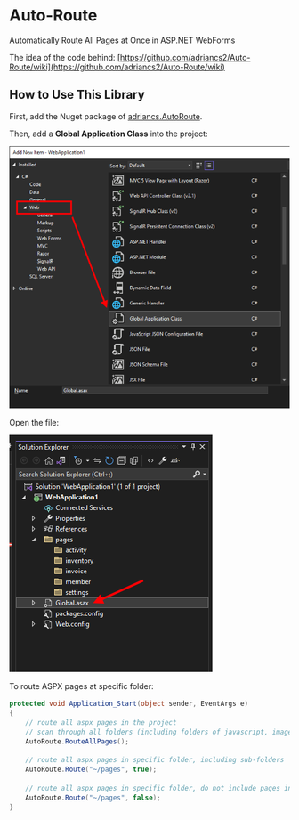 # Auto-Route

Automatically Route All Pages at Once in ASP.NET WebForms

The idea of the code behind: [https://github.com/adriancs2/Auto-Route/wiki](https://github.com/adriancs2/Auto-Route/wiki)

## How to Use This Library

First, add the Nuget package of [adriancs.AutoRoute](https://www.nuget.org/packages/adriancs.AutoRoute).

Then, add a **Global Application Class** into the project:

![](https://raw.githubusercontent.com/adriancs2/Auto-Route/main/wiki/img1.png)

Open the file:

![](https://raw.githubusercontent.com/adriancs2/Auto-Route/main/wiki/img2.png)

To route ASPX pages at specific folder:
```C#
protected void Application_Start(object sender, EventArgs e)
{
    // route all aspx pages in the project
    // scan through all folders (including folders of javascript, images, css)
    AutoRoute.RouteAllPages();

    // route all aspx pages in specific folder, including sub-folders
    AutoRoute.Route("~/pages", true);

    // route all aspx pages in specific folder, do not include pages in sub-folders
    AutoRoute.Route("~/pages", false);
}
```
